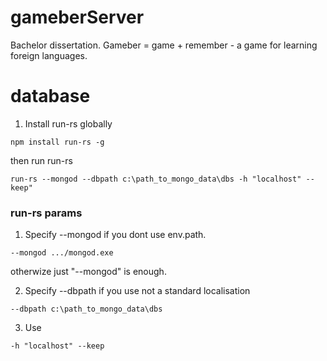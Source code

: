 # gameberServer
Bachelor dissertation. Gameber = game + remember - a game for learning foreign languages.

# database
1. Install run-rs globally 
```
npm install run-rs -g
```
then run run-rs
```
run-rs --mongod --dbpath c:\path_to_mongo_data\dbs -h "localhost" --keep"
``` 
### run-rs params
1. Specify --mongod if you dont use env.path.
```
--mongod .../mongod.exe
```
otherwize just "--mongod" is enough.

2. Specify --dbpath if you use not a standard localisation
```
--dbpath c:\path_to_mongo_data\dbs
```
3. Use 
```
-h "localhost" --keep
```
